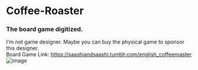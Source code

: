 # Coffee-Roaster
### The board game digitized.
I'm not game designer. Maybe you can buy the physical game to sponsor this designer.<br>
Board Game Link: https://saashiandsaashi.tumblr.com/english_coffeeroaster
![image](https://user-images.githubusercontent.com/5611186/139861095-77e80809-9ca0-4251-bd44-b67cfb33f828.png)
